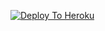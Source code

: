 [![Deploy To Heroku](https://www.herokucdn.com/deploy/button.svg)](https://heroku.com/deploy?template=https://github.com/rafter148/txt-2.0)

